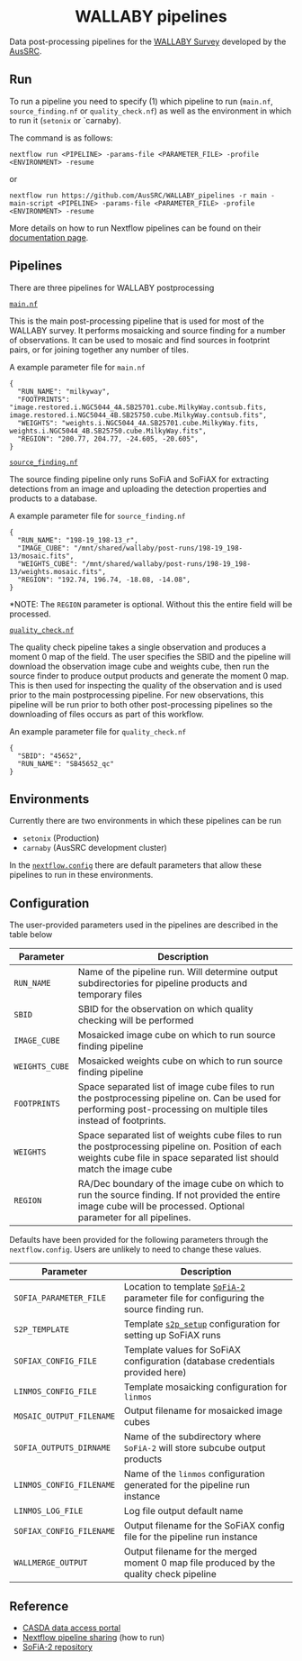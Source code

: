 <h1 align="center">WALLABY pipelines</h1>

Data post-processing pipelines for the [WALLABY Survey](https://www.atnf.csiro.au/research/WALLABY/) developed by the [AusSRC](https://aussrc.org).

## Run

To run a pipeline you need to specify (1) which pipeline to run (`main.nf`, `source_finding.nf` or `quality_check.nf`) as well as the environment in which to run it (`setonix` or `carnaby). 

The command is as follows:

```
nextflow run <PIPELINE> -params-file <PARAMETER_FILE> -profile <ENVIRONMENT> -resume
```

or 

```
nextflow run https://github.com/AusSRC/WALLABY_pipelines -r main -main-script <PIPELINE> -params-file <PARAMETER_FILE> -profile <ENVIRONMENT> -resume
```

More details on how to run Nextflow pipelines can be found on their [documentation page](https://www.nextflow.io/docs/latest/index.html). 

## Pipelines

There are three pipelines for WALLABY postprocessing

[`main.nf`](main.nf)

This is the main post-processing pipeline that is used for most of the WALLABY survey. It performs mosaicking and source finding for a number of observations. It can be used to mosaic and find sources in footprint pairs, or for joining together any number of tiles. 

A example parameter file for `main.nf`

```
{
  "RUN_NAME": "milkyway",
  "FOOTPRINTS": "image.restored.i.NGC5044_4A.SB25701.cube.MilkyWay.contsub.fits, image.restored.i.NGC5044_4B.SB25750.cube.MilkyWay.contsub.fits",
  "WEIGHTS": "weights.i.NGC5044_4A.SB25701.cube.MilkyWay.fits, weights.i.NGC5044_4B.SB25750.cube.MilkyWay.fits",
  "REGION": "200.77, 204.77, -24.605, -20.605",
}
```

[`source_finding.nf`](source_finding.nf)
  
The source finding pipeline only runs SoFiA and SoFiAX for extracting detections from an image and uploading the detection properties and products to a database.

A example parameter file for `source_finding.nf`

```
{
  "RUN_NAME": "198-19_198-13_r",
  "IMAGE_CUBE": "/mnt/shared/wallaby/post-runs/198-19_198-13/mosaic.fits",
  "WEIGHTS_CUBE": "/mnt/shared/wallaby/post-runs/198-19_198-13/weights.mosaic.fits",
  "REGION": "192.74, 196.74, -18.08, -14.08",
}
```

*NOTE: The `REGION` parameter is optional. Without this the entire field will be processed.

[`quality_check.nf`](quality_check.nf)

The quality check pipeline takes a single observation and produces a moment 0 map of the field. The user specifies the SBID and the pipeline will download the observation image cube and weights cube, then run the source finder to produce output products and generate the moment 0 map. This is then used for inspecting the quality of the observation and is used prior to the main postprocessing pipeline. For new observations, this pipeline will be run prior to both other post-processing pipelines so the downloading of files occurs as part of this workflow.
    
An example parameter file for `quality_check.nf`
  
```
{
  "SBID": "45652",
  "RUN_NAME": "SB45652_qc"
}
```

## Environments

Currently there are two environments in which these pipelines can be run

- `setonix` (Production)
- `carnaby` (AusSRC development cluster)

In the [`nextflow.config`](nextflow.config) there are default parameters that allow these pipelines to run in these environments.

## Configuration

The user-provided parameters used in the pipelines are described in the table below

| Parameter | Description |
| -- | -- |
| `RUN_NAME` | Name of the pipeline run. Will determine output subdirectories for pipeline products and temporary files |
| `SBID` | SBID for the observation on which quality checking will be performed |
| `IMAGE_CUBE` | Mosaicked image cube on which to run source finding pipeline |
| `WEIGHTS_CUBE` | Mosaicked weights cube on which to run source finding pipeline |
| `FOOTPRINTS` | Space separated list of image cube files to run the postprocessing pipeline on. Can be used for performing post-processing on multiple tiles instead of footprints. |
| `WEIGHTS` | Space separated list of weights cube files to run the postprocessing pipeline on. Position of each weights cube file in space separated list should match the image cube |
| `REGION` | RA/Dec boundary of the image cube on which to run the source finding. If not provided the entire image cube will be processed. Optional parameter for all pipelines. |

Defaults have been provided for the following parameters through the `nextflow.config`. Users are unlikely to need to change these values.

| Parameter | Description |
| -- | -- |
| `SOFIA_PARAMETER_FILE` | Location to template [`SoFiA-2`](https://github.com/SoFiA-Admin/SoFiA-2) parameter file for configuring the source finding run. |
| `S2P_TEMPLATE` | Template [`s2p_setup`](https://github.com/AusSRC/s2p_setup) configuration for setting up SoFiAX runs |
| `SOFIAX_CONFIG_FILE` | Template values for SoFiAX configuration (database credentials provided here) |
| `LINMOS_CONFIG_FILE` | Template mosaicking configuration for `linmos` |
| `MOSAIC_OUTPUT_FILENAME` | Output filename for mosaicked image cubes |
| `SOFIA_OUTPUTS_DIRNAME` | Name of the subdirectory where `SoFiA-2` will store subcube output products |
| `LINMOS_CONFIG_FILENAME` | Name of the `linmos` configuration generated for the pipeline run instance |
| `LINMOS_LOG_FILE` | Log file output default name |
| `SOFIAX_CONFIG_FILENAME` | Output filename for the SoFiAX config file for the pipeline run instance |
| `WALLMERGE_OUTPUT` | Output filename for the merged moment 0 map file produced by the quality check pipeline |

## Reference

- [CASDA data access portal](https://data.csiro.au/collections/domain/casdaObservation/search/)
- [Nextflow pipeline sharing](https://www.nextflow.io/docs/latest/sharing.html) (how to run)
- [SoFiA-2 repository](https://github.com/SoFiA-Admin/SoFiA-2)
